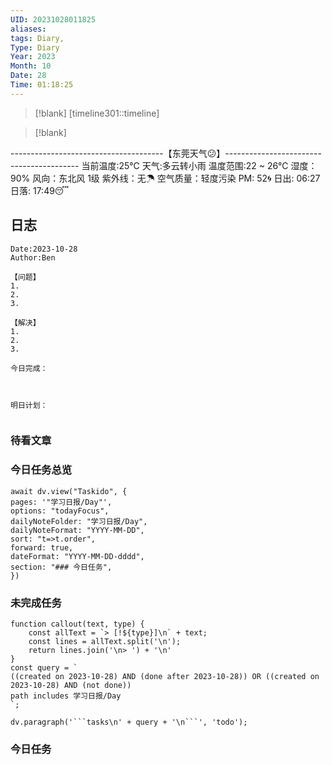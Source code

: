 ```yaml
---
UID: 20231028011825
aliases: 
tags: Diary,
Type: Diary
Year: 2023
Month: 10
Date: 28
Time: 01:18:25
---
```

> [!blank] 
> [timeline301::timeline]

>[!blank]
> 
--------------------------------------【东莞天气😕】-----------------------------------------
当前温度:25℃
天气:多云转小雨
温度范围:22 ~ 26℃
湿度：90%
风向：东北风 1级
紫外线：无☂
空气质量：轻度污染 PM: 52🌀
日出: 06:27 日落: 17:49😴

## 日志

```
Date:2023-10-28
Author:Ben

【问题】
1.
2.
3.

【解决】
1.
2.
3.

今日完成：



明日计划：


```


### 待看文章



### 今日任务总览

```dataviewjs
await dv.view("Taskido", {
pages: '"学习日报/Day"',
options: "todayFocus",
dailyNoteFolder: "学习日报/Day",
dailyNoteFormat: "YYYY-MM-DD",
sort: "t=>t.order",
forward: true,
dateFormat: "YYYY-MM-DD-dddd",
section: "### 今日任务",
})
```

### 未完成任务

```dataviewjs
function callout(text, type) {
    const allText = `> [!${type}]\n` + text;
    const lines = allText.split('\n');
    return lines.join('\n> ') + '\n'
}
const query = `
((created on 2023-10-28) AND (done after 2023-10-28)) OR ((created on 2023-10-28) AND (not done))
path includes 学习日报/Day
`;

dv.paragraph('```tasks\n' + query + '\n```', 'todo');
```


### 今日任务
